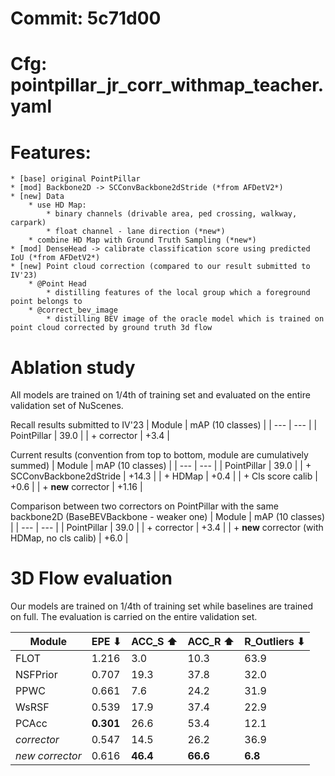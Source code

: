 # Commit: 5c71d00

# Cfg: pointpillar_jr_corr_withmap_teacher.yaml

# Features:
    * [base] original PointPillar 
    * [mod] Backbone2D -> SCConvBackbone2dStride (*from AFDetV2*)
    * [new] Data 
        * use HD Map: 
            * binary channels (drivable area, ped crossing, walkway, carpark)
            * float channel - lane direction (*new*)
        * combine HD Map with Ground Truth Sampling (*new*)
    * [mod] DenseHead -> calibrate classification score using predicted IoU (*from AFDetV2*)
    * [new] Point cloud correction (compared to our result submitted to IV'23)
        * @Point Head
            * distilling features of the local group which a foreground point belongs to
        * @correct_bev_image
            * distilling BEV image of the oracle model which is trained on point cloud corrected by ground truth 3d flow

# Ablation study

All models are trained on 1/4th of training set and evaluated on the entire validation set of NuScenes.

Recall results submitted to IV'23
| Module | mAP (10 classes) |
| --- | --- |
| PointPillar | 39.0 |
| + corrector | +3.4 |

Current results (convention from top to bottom, module are cumulatively summed)
| Module | mAP (10 classes) |
| --- | --- |
| PointPillar | 39.0 |
| + SCConvBackbone2dStride | +14.3 |
| + HDMap | +0.4 |
| + Cls score calib | +0.6 |
| + **new** corrector | +1.16 |

Comparison between two correctors on PointPillar with the same backbone2D (BaseBEVBackbone - weaker one)
| Module | mAP (10 classes) |
| --- | --- |
| PointPillar | 39.0 |
| + corrector | +3.4 |
| + **new** corrector (with HDMap, no cls calib) | +6.0 |

# 3D Flow evaluation
Our models are trained on 1/4th of training set while baselines are trained on full. The evaluation is carried on the entire validation set.

| Module | EPE ⬇ | ACC_S ⬆ | ACC_R ⬆ | R_Outliers ⬇ |
| --- | --- | --- | --- | --- |
| FLOT | 1.216 | 3.0 | 10.3 | 63.9 |
| NSFPrior | 0.707 | 19.3 | 37.8 | 32.0 |
| PPWC | 0.661 | 7.6 | 24.2 | 31.9 |
| WsRSF | 0.539 | 17.9 | 37.4 | 22.9 |
| PCAcc | **0.301** | 26.6 | 53.4 | 12.1 |
| *corrector* | 0.547 | 14.5 | 26.2 | 36.9 |
| *new corrector* | 0.616 | **46.4** | **66.6** | **6.8** |
